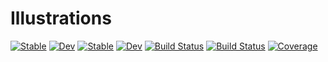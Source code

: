 # Illustrations

[![Stable](https://img.shields.io/badge/docs-stable-blue.svg)](https://j-h-stevens.github.io/Illustrations.jl/stable/)
[![Dev](https://img.shields.io/badge/docs-dev-blue.svg)](https://j-h-stevens.github.io/Illustrations.jl/dev/)
[![Stable](https://img.shields.io/badge/docs-stable-blue.svg)](https://j-h-stevens.github.io/Illustrations.jl/stable/)
[![Dev](https://img.shields.io/badge/docs-dev-blue.svg)](https://j-h-stevens.github.io/Illustrations.jl/dev/)
[![Build Status](https://github.com/j-h-stevens/Illustrations.jl/actions/workflows/CI.yml/badge.svg?branch=main)](https://github.com/j-h-stevens/Illustrations.jl/actions/workflows/CI.yml?query=branch%3Amain)
[![Build Status](https://travis-ci.com/j-h-stevens/Illustrations.jl.svg?branch=main)](https://travis-ci.com/j-h-stevens/Illustrations.jl)
[![Coverage](https://codecov.io/gh/j-h-stevens/Illustrations.jl/branch/main/graph/badge.svg)](https://codecov.io/gh/j-h-stevens/Illustrations.jl)
